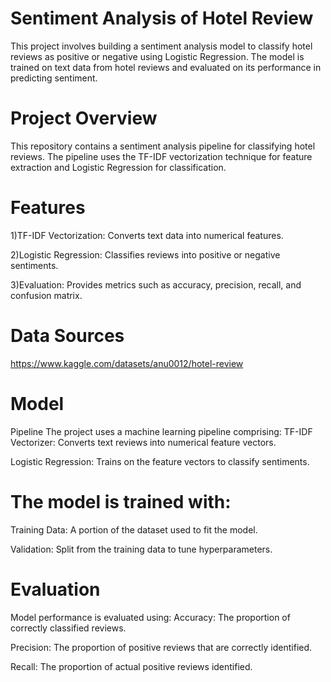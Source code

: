 # Sentiment Analysis of Hotel Review

This project involves building a sentiment analysis model to classify hotel reviews as positive or negative using Logistic Regression. The model is trained on text data from hotel reviews and evaluated on its performance in predicting sentiment.

# Project Overview
This repository contains a sentiment analysis pipeline for classifying hotel reviews. The pipeline uses the TF-IDF vectorization technique for feature extraction and Logistic Regression for classification.

# Features
1)TF-IDF Vectorization: Converts text data into numerical features.

2)Logistic Regression: Classifies reviews into positive or negative sentiments.

3)Evaluation: Provides metrics such as accuracy, precision, recall, and confusion matrix.

# Data Sources
https://www.kaggle.com/datasets/anu0012/hotel-review

# Model

Pipeline
The project uses a machine learning pipeline comprising:
TF-IDF Vectorizer: Converts text reviews into numerical feature vectors.

Logistic Regression: Trains on the feature vectors to classify sentiments.

# The model is trained with:
Training Data: A portion of the dataset used to fit the model.

Validation: Split from the training data to tune hyperparameters.


# Evaluation
Model performance is evaluated using:
Accuracy: The proportion of correctly classified reviews.

Precision: The proportion of positive reviews that are correctly identified.

Recall: The proportion of actual positive reviews identified.

